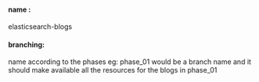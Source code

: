 #### name :
elasticsearch-blogs

#### branching:
name according to the phases
	eg:    phase_01 would be a branch name
		 and it should make available all the resources for the blogs in phase_01

